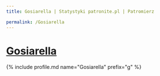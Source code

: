 ```yaml
---
title: Gosiarella | Statystyki patronite.pl | Patromierz

permalink: /Gosiarella
---
```


# [Gosiarella](https://patronite.pl/Gosiarella)

{% include profile.md name="Gosiarella" prefix="g" %}
